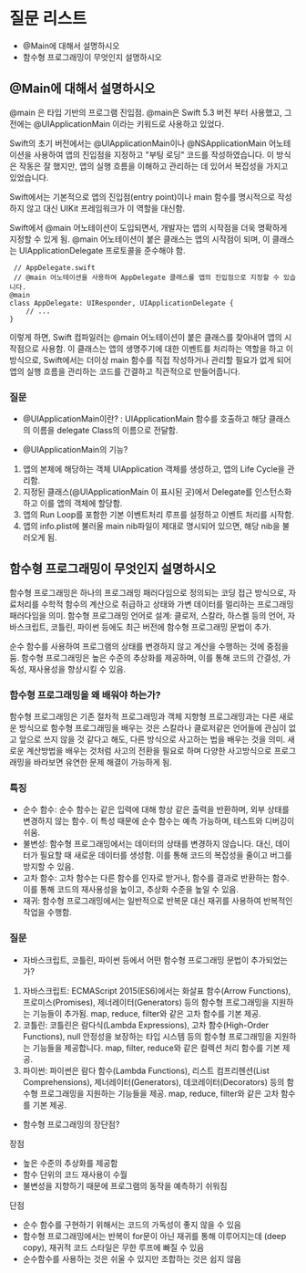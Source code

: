 # 질문 리스트
- @Main에 대해서 설명하시오
- 함수형 프로그래밍이 무엇인지 설명하시오

## @Main에 대해서 설명하시오
@main 은 타입 기반의 프로그램 진입점.
@main은 Swift 5.3 버전 부터 사용했고,
그전에는 @UIApplicationMain 이라는 키워드로 사용하고 있었다.

Swift의 초기 버전에서는 @UIApplicationMain이나 @NSApplicationMain 어노테이션을 사용하여 앱의 진입점을 지정하고 "부팅 로딩" 코드를 작성하였습니다. 이 방식은 작동은 잘 했지만, 앱의 실행 흐름을 이해하고 관리하는 데 있어서 복잡성을 가지고 있었습니다.

Swift에서는 기본적으로 앱의 진입점(entry point)이나 main 함수를 명시적으로 작성하지 않고 대신 UIKit 프레임워크가 이 역할을 대신함.

Swift에서 @main 어노테이션이 도입되면서, 개발자는 앱의 시작점을 더욱 명확하게 지정할 수 있게 됨. 
@main 어노테이션이 붙은 클래스는 앱의 시작점이 되며, 이 클래스는 UIApplicationDelegate 프로토콜을 준수해야 함.


```
 // AppDelegate.swift
 // @main 어노테이션을 사용하여 AppDelegate 클래스를 앱의 진입점으로 지정할 수 있습니다.
@main
class AppDelegate: UIResponder, UIApplicationDelegate {
    // ...
}

```
이렇게 하면, Swift 컴파일러는 @main 어노테이션이 붙은 클래스를 찾아내어 앱의 시작점으로 사용함. 
이 클래스는 앱의 생명주기에 대한 이벤트를 처리하는 역할을 하고 이 방식으로, Swift에서는 더이상 main 함수를 직접 작성하거나 관리할 필요가 없게 되어 앱의 실행 흐름을 관리하는 코드를 간결하고 직관적으로 만들어줍니다.

### 질문
- @UIApplicationMain이란?
: UIApplicationMain 함수를 호출하고 해당 클래스의 이름을 delegate Class의 이름으로 전달함.

- @UIApplicationMain의 기능?
 1. 앱의 본체에 해당하는 객체 UIApplication 객체를 생성하고, 앱의 Life Cycle을 관리함.
  2. 지정된 클래스(@UIApplicationMain 이 표시된 곳)에서 Delegate를 인스턴스화 하고 이를 앱의 객체에 할당함.
  3. 앱의 Run Loop를 포함한 기본 이벤트처리 루프를 설정하고 이벤트 처리를 시작함.
  4. 앱의 info.plist에 불러올 main nib파일이 제대로 명시되어 있으면, 해당 nib을 불러오게 됨.

## 함수형 프로그래밍이 무엇인지 설명하시오
함수형 프로그래밍은 하나의 프로그래밍 패러다임으로 정의되는 코딩 접근 방식으로, 자료처리를 수학적 함수의 계산으로 취급하고 상태와 가변 데이터를 멀리하는 프로그래밍 패러다임을 의미.
함수형 프로그래밍 언어로 설계: 클로저, 스칼라, 하스켈 등의 언어, 자바스크립트, 코틀린, 파이썬 등에도 최근 버전에 함수형 프로그래밍 문법이 추가.

순수 함수를 사용하여 프로그램의 상태를 변경하지 않고 계산을 수행하는 것에 중점을 둠. 
함수형 프로그래밍은 높은 수준의 추상화를 제공하며, 이를 통해 코드의 간결성, 가독성, 재사용성을 향상시킬 수 있음.

### 함수형 프로그래밍을 왜 배워야 하는가?
함수형 프로그래밍은 기존 절차적 프로그래밍과 객체 지향형 프로그래밍과는 다른 새로운 방식으로 함수형 프로그래밍을 배우는 것은 스칼라나 클로저같은 언어들에 관심이 없고 앞으로 쓰지 않을 것 같다고 해도, 다른 방식으로 사고하는 법을 배우는 것을 의미. 새로운 계산방법을 배우는 것처럼 사고의 전환을 필요로 하며 다양한 사고방식으로 프로그래밍을 바라보면 유연한 문제 해결이 가능하게 됨.

### 특징

- 순수 함수: 순수 함수는 같은 입력에 대해 항상 같은 출력을 반환하며, 외부 상태를 변경하지 않는 함수. 이 특성 때문에 순수 함수는 예측 가능하며, 테스트와 디버깅이 쉬움.
- 불변성: 함수형 프로그래밍에서는 데이터의 상태를 변경하지 않습니다. 대신, 데이터가 필요할 때 새로운 데이터를 생성함. 이를 통해 코드의 복잡성을 줄이고 버그를 방지할 수 있음.
- 고차 함수: 고차 함수는 다른 함수를 인자로 받거나, 함수를 결과로 반환하는 함수. 이를 통해 코드의 재사용성을 높이고, 추상화 수준을 높일 수 있음.
- 재귀: 함수형 프로그래밍에서는 일반적으로 반복문 대신 재귀를 사용하여 반복적인 작업을 수행함.


### 질문
- 자바스크립트, 코틀린, 파이썬 등에서 어떤 함수형 프로그래밍 문법이 추가되었는가?

1. 자바스크립트: ECMAScript 2015(ES6)에서는 화살표 함수(Arrow Functions), 프로미스(Promises), 제너레이터(Generators) 등의 함수형 프로그래밍을 지원하는 기능들이 추가됨. map, reduce, filter와 같은 고차 함수를 기본 제공.
2. 코틀린: 코틀린은 람다식(Lambda Expressions), 고차 함수(High-Order Functions), null 안정성을 보장하는 타입 시스템 등의 함수형 프로그래밍을 지원하는 기능들을 제공합니다. map, filter, reduce와 같은 컬렉션 처리 함수를 기본 제공.
3. 파이썬: 파이썬은 람다 함수(Lambda Functions), 리스트 컴프리헨션(List Comprehensions), 제너레이터(Generators), 데코레이터(Decorators) 등의 함수형 프로그래밍을 지원하는 기능들을 제공. map, reduce, filter와 같은 고차 함수를 기본 제공.

- 함수형 프로그래밍의 장단점?

장점
- 높은 수준의 추상화를 제공함
- 함수 단위의 코드 재사용이 수월
- 불변성을 지향하기 때문에 프로그램의 동작을 예측하기 쉬워짐

단점
- 순수 함수를 구현하기 위해서는 코드의 가독성이 좋지 않을 수 있음
- 함수형 프로그래밍에서는 반복이 for문이 아닌 재귀를 통해 이루어지는데 (deep copy), 재귀적 코드 스타일은 무한 루프에 빠질 수 있음
- 순수함수를 사용하는 것은 쉬울 수 있지만 조합하는 것은 쉽지 않음
